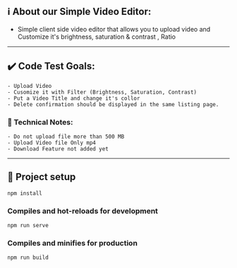 ## ℹ️ About our Simple Video Editor:
- Simple client side video editor that allows you to upload video and Customize it's brightness, saturation & contrast , Ratio
-----

## ✔️ Code Test Goals:
    - Upload Video
    - Cusomize it with Filter (Brightness, Saturation, Contrast)
    - Put a Video Title and change it's collor
    - Delete confirmation should be displayed in the same listing page.
 ### 📝 Technical Notes:
    - Do not upload file more than 500 MB
    - Upload Video file Only mp4
    - Download Feature not added yet 
-----
## 🚧 Project setup
```
npm install
```
### Compiles and hot-reloads for development
```
npm run serve
```

### Compiles and minifies for production
```
npm run build
```

